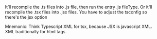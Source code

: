 
It’ll recompile the .ts files into .js file, then run the entry .js fileType. Or it'll recompile the .tsx files into .jsx files. You have to adjust the tsconfig so there's the jsx option

Mnemonic: Think Typescript XML for tsx, because JSX is javascript XML. XML traditionally for html tags.
